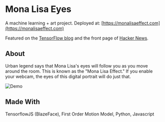 
# Mona Lisa Eyes

A machine learning + art project. Deployed at:
[https://monalisaeffect.com](https://monalisaeffect.com)

Featured on the [TensorFlow blog](https://blog.tensorflow.org/2020/09/bringing-mona-lisa-effect-to-life-tensorflow-js.html) and the front page of [Hacker News](https://news.ycombinator.com/front?day=2020-09-25). 

## About
Urban legend says that Mona Lisa's eyes will follow you as you move around the room. This is known as the "Mona Lisa Effect."
If you enable your webcam, the eyes of this digital portrait will do just that.

![Demo](demo_giphy.gif)

## Made With
TensorflowJS (BlazeFace), First Order Motion Model, Python, Javascript